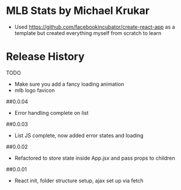 # MLB Stats by Michael Krukar

- Used https://github.com/facebookincubator/create-react-app as a template but created everything myself from scratch to learn

# Release History

TODO
- Make sure you add a fancy loading animation
- mlb logo favicon

##0.0.04
- Error handling complete on list

##0.0.03
- List JS complete, now added error states and loading

##0.0.02
- Refactored to store state inside App.jsx and pass props to children

##0.0.01
- React init, folder structure setup, ajax set up via fetch
